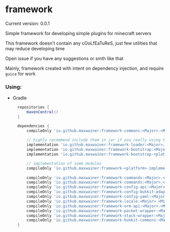 # framework
Current version: 0.0.1

Simple framework for developing simple plugins for minecraft servers

This framework doesn't contain any cOoLfEaTuReS, just few utilities that may reduce developing time

Open issue if you have any suggestions or smth like that

Mainly, framework created with intent on dependency injection, and require `guice` for work

### Using:
- Gradle
  ```groovy
    repositories {
        mavenCentral()
    }
  
    dependencies {
        compileOnly 'io.github.maxwainer:framework-commons:<Major>.<Minor>.<Revision>'
            
        // highly recommend include them in jar if you really using this 
        implementation 'io.github.maxwainer:framework-loader:<Major>.<Minor>.<Revision>'
        implementation 'io.github.maxwainer:framework-bootstrap:<Major>.<Minor>.<Revision>'
        implementation 'io.github.maxwainer:framework-bootstrap-<platform>:<Major>.<Minor>.<Revision>'
  
        // implementation of some modules
        compileOnly 'io.github.maxwainer:framework-<platform>-implementation:<Major>.<Minor>.<Revision>'
        
        compileOnly 'io.github.maxwainer:framework-commands:<Major>.<Minor>.<Revision>'
        compileOnly 'io.github.maxwainer:framework-commands:<Major>.<Minor>.<Revision>'
        compileOnly 'io.github.maxwainer:framework-config-api:<Major>.<Minor>.<Revision>'
        compileOnly 'io.github.maxwainer:framework-config-bukkit-adapters:<Major>.<Minor>.<Revision>'
        compileOnly 'io.github.maxwainer:framework-config-yaml:<Major>.<Minor>.<Revision>'
        compileOnly 'io.github.maxwainer:framework-locale:<Major>.<Minor>.<Revision>'
        compileOnly 'io.github.maxwainer:framework-orm-api:<Major>.<Minor>.<Revision>'
        compileOnly 'io.github.maxwainer:framework-packet-wrapper:<Major>.<Minor>.<Revision>'
        compileOnly 'io.github.maxwainer:framework-stack-wrapper:<Major>.<Minor>.<Revision>'
        compileOnly 'io.github.maxwainer:framework-bukkit-commons:<Major>.<Minor>.<Revision>'
    }
  ```
